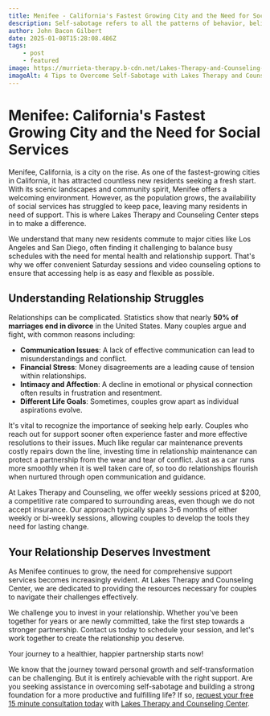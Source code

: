 ```yaml
---
title: Menifee - California's Fastest Growing City and the Need for Social Services
description: Self-sabotage refers to all the patterns of behavior, beliefs, and thoughts that prevent you from achieving your goals, evolving, and reaching your full potential. While everyone sometimes feels insecure or inadequate, when these feelings and beliefs are persistent or deeply ingrained, they may significantly impact your well-being and work against your best interests.
author: John Bacon Gilbert
date: 2025-01-08T15:28:08.486Z
tags:
    - post
    - featured
image: https://murrieta-therapy.b-cdn.net/Lakes-Therapy-and-Counseling-Center-Stays-On-Schedule.jpg
imageAlt: 4 Tips to Overcome Self-Sabotage with Lakes Therapy and Counseling Center
---
```


# Menifee: California's Fastest Growing City and the Need for Social Services

Menifee, California, is a city on the rise. As one of the fastest-growing cities in California, it has attracted countless new residents seeking a fresh start. With its scenic landscapes and community spirit, Menifee offers a welcoming environment. However, as the population grows, the availability of social services has struggled to keep pace, leaving many residents in need of support. This is where Lakes Therapy and Counseling Center steps in to make a difference.

We understand that many new residents commute to major cities like Los Angeles and San Diego, often finding it challenging to balance busy schedules with the need for mental health and relationship support. That's why we offer convenient Saturday sessions and video counseling options to ensure that accessing help is as easy and flexible as possible.

## Understanding Relationship Struggles

Relationships can be complicated. Statistics show that nearly **50% of marriages end in divorce** in the United States. Many couples argue and fight, with common reasons including:

- **Communication Issues**: A lack of effective communication can lead to misunderstandings and conflict.
- **Financial Stress**: Money disagreements are a leading cause of tension within relationships.
- **Intimacy and Affection**: A decline in emotional or physical connection often results in frustration and resentment.
- **Different Life Goals**: Sometimes, couples grow apart as individual aspirations evolve.

It's vital to recognize the importance of seeking help early. Couples who reach out for support sooner often experience faster and more effective resolutions to their issues. Much like regular car maintenance prevents costly repairs down the line, investing time in relationship maintenance can protect a partnership from the wear and tear of conflict. Just as a car runs more smoothly when it is well taken care of, so too do relationships flourish when nurtured through open communication and guidance.

At Lakes Therapy and Counseling, we offer weekly sessions priced at $200, a competitive rate compared to surrounding areas, even though we do not accept insurance. Our approach typically spans 3-6 months of either weekly or bi-weekly sessions, allowing couples to develop the tools they need for lasting change.

## Your Relationship Deserves Investment

As Menifee continues to grow, the need for comprehensive support services becomes increasingly evident. At Lakes Therapy and Counseling Center, we are dedicated to providing the resources necessary for couples to navigate their challenges effectively.

We challenge you to invest in your relationship. Whether you've been together for years or are newly committed, take the first step towards a stronger partnership. Contact us today to schedule your session, and let's work together to create the relationship you deserve.

Your journey to a healthier, happier partnership starts now!

We know that the journey toward personal growth and self-transformation can be challenging. But it is entirely achievable with the right support. Are you seeking assistance in overcoming self-sabotage and building a strong foundation for a more productive and fulfilling life?  If so, [request your free 15 minute consultation today](https://murrietatherapy.com/schedule) with [Lakes Therapy and Counseling Center](https://murrietatherapy.com).
